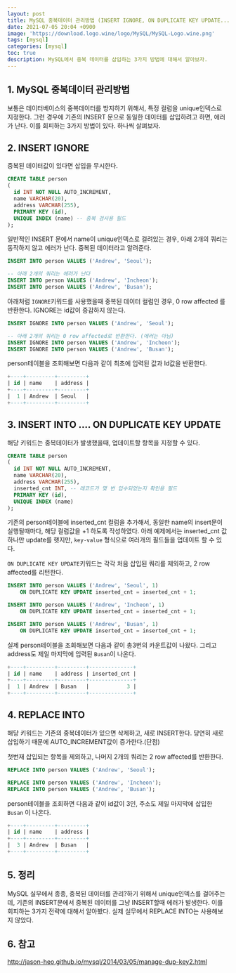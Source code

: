 ```yaml
---
layout: post
title: MySQL 중복데이터 관리방법 (INSERT IGNORE, ON DUPLICATE KEY UPDATE...)
date: 2021-07-05 20:04 +0900
image: 'https://download.logo.wine/logo/MySQL/MySQL-Logo.wine.png'
tags: [mysql]
categories: [mysql]
toc: true
description: MySQL에서 중복 데이터를 삽입하는 3가지 방법에 대해서 알아보자.
---
```


## 1. MySQL 중복데이터 관리방법 

보통은 데이터베이스의 중복데이터를 방지하기 위해서, 특정 컬럼을 unique인덱스로 지정한다. 그런 경우에 기존의 INSERT 문으로 동일한 데이터를 삽입하려고 하면, 에러가 난다. 이를 회피하는 3가지 방법이 있다. 하나씩 살펴보자. 

## 2. INSERT IGNORE 

중복된 데이터값이 있다면 삽입을 무시한다. 

```sql
CREATE TABLE person
(
  id INT NOT NULL AUTO_INCREMENT,
  name VARCHAR(20),
  address VARCHAR(255),
  PRIMARY KEY (id),
  UNIQUE INDEX (name) -- 중복 검사용 필드
);
```

일반적인 INSERT 문에서 name이 unique인덱스로 걸려있는 경우, 아래 2개의 쿼리는 동작하지 않고 에러가 난다. 중복된 데이터라고 알려준다. 

```sql
INSERT INTO person VALUES ('Andrew', 'Seoul');

-- 아래 2개의 쿼리는 에러가 난다
INSERT INTO person VALUES ('Andrew', 'Incheon');
INSERT INTO person VALUES ('Andrew', 'Busan');
```



아래처럼 `IGNORE`키워드를 사용했을때 중복된 데이터 컬럼인 경우, 0 row affected 를 반환한다. IGNORE는 id값이 증감하지 않는다. 

```sql
INSERT IGNORE INTO person VALUES ('Andrew', 'Seoul');

-- 아래 2개의 쿼리는 0 row affected로 반환한다. (에러는 아님)
INSERT IGNORE INTO person VALUES ('Andrew', 'Incheon');
INSERT IGNORE INTO person VALUES ('Andrew', 'Busan');
```

person테이블을 조회해보면 다음과 같이 최초에 입력된 값과 Id값을 반환한다.

```sql
+----+---------+---------+
| id | name    | address |
+----+---------+---------+
|  1 | Andrew  | Seoul   |
+----+---------+---------+
```





## 3. INSERT INTO .... ON DUPLICATE KEY UPDATE 

해당 키워드는 중복데이터가 발생했을때, 업데이트할 항목을 지정할 수 있다. 

```sql
CREATE TABLE person
(
  id INT NOT NULL AUTO_INCREMENT,
  name VARCHAR(20),
  address VARCHAR(255),
  inserted_cnt INT, -- 레코드가 몇 번 입수되었는지 확인용 필드
  PRIMARY KEY (id),
  UNIQUE INDEX (name)
);
```

기존의 person테이블에 inserted_cnt 컬럼을 추가해서, 동일한 name의 insert문이 실행될때마다, 해당 컬럼값을 +1 하도록 작성하였다. 아래 예제에서는 inserted_cnt 값 하나만 update를 햇지만, `key-value` 형식으로 여러개의 필드들을 업데이트 할 수 있다. 

`ON DUPLICATE KEY UPDATE`키워드는 각각 처음 삽입된 쿼리를 제외하고, 2 row affected를 리턴한다.

```sql
INSERT INTO person VALUES ('Andrew', 'Seoul', 1) 
	ON DUPLICATE KEY UPDATE inserted_cnt = inserted_cnt + 1;

INSERT INTO person VALUES ('Andrew', 'Incheon', 1) 
	ON DUPLICATE KEY UPDATE inserted_cnt = inserted_cnt + 1;

INSERT INTO person VALUES ('Andrew', 'Busan', 1) 
	ON DUPLICATE KEY UPDATE inserted_cnt = inserted_cnt + 1;


```

실제 person테이블을 조회해보면 다음과 같이 총3번의 카운트값이 나왔다. 그리고 address도 제일 마지막에 입력된 `Busan`이 나온다.

```sql
+----+---------+---------+--------------+
| id | name    | address | inserted_cnt |
+----+---------+---------+--------------+
|  1 | Andrew  | Busan   |            3 |
+----+---------+---------+--------------+
```



## 4. REPLACE INTO

해당 키워드는 기존의 중복데이터가 있으면 삭제하고, 새로 INSERT한다. 당연히 새로 삽입하기 때문에 AUTO_INCREMENT값이 증가한다.(단점)

첫번재 삽입되는 항목을 제외하고, 나머지 2개의 쿼리는 2 row affected를 반환한다. 

```sql
REPLACE INTO person VALUES ('Andrew', 'Seoul');

REPLACE INTO person VALUES ('Andrew', 'Incheon');
REPLACE INTO person VALUES ('Andrew', 'Busan');
```

person테이블을 조회하면 다음과 같이 id값이 3인, 주소도 제일 마지막에 삽입한 `Busan` 이 나온다.

 ```sql
+----+---------+---------+
| id | name    | address |
+----+---------+---------+
|  3 | Andrew  | Busan   |
+----+---------+---------+
 ```



## 5. 정리 

MySQL 실무에서 종종, 중복된 데이터를 관리?하기 위해서 unique인덱스를 걸어주는데, 기존의 INSERT문에서 중복된 데이터를 그냥 INSERT할때 에러가 발생한다. 이를 회피하는 3가지 전략에 대해서 알아봤다. 실제 실무에서 REPLACE INTO는 사용해보지 않았다.



## 6. 참고 

http://jason-heo.github.io/mysql/2014/03/05/manage-dup-key2.html